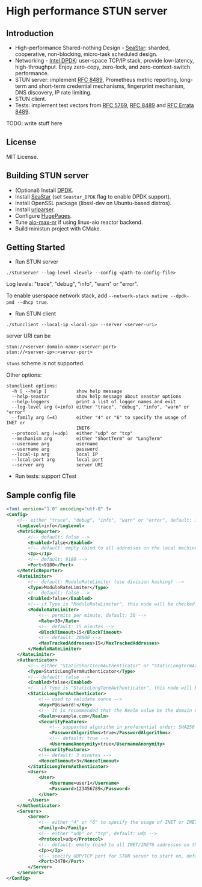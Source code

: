# High performance STUN server

## Introduction

- High-performance Shared-nothing Design - [SeaStar](http://seastar.io/): sharded, cooperative, non-blocking, micro-task scheduled design.
- Networking - [Intel DPDK](https://www.dpdk.org/): user-space TCP/IP stack, provide low-latency, high-throughput. Enjoy zero-copy, zero-lock, and zero-context-switch performance.
- STUN server: implement [RFC 8489](https://datatracker.ietf.org/doc/html/rfc8489), Prometheus metric reporting, long-term and short-term credential mechanisms, fingerprint mechanism, DNS discovery, IP rate limiting.
- STUN client.
- Tests: implement test vectors from [RFC 5769](https://datatracker.ietf.org/doc/html/rfc5769), [RFC 8489](https://datatracker.ietf.org/doc/html/rfc8489#appendix-B) and [RFC Errata 8489](https://www.rfc-editor.org/errata/rfc8489).

TODO: write stuff here

## License

MIT License.

## Building STUN server

- (Optional) Install [DPDK](https://doc.dpdk.org/guides/linux_gsg/build_dpdk.html).
- Install [SeaStar](https://github.com/scylladb/seastar#building-seastar) (set `Seastar_DPDK` flag to enable DPDK support).
- Install OpenSSL package (libssl-dev on Ubuntu-based distros).
- Install [uriparser](https://uriparser.github.io/).
- Configure [HugePages](http://doc.dpdk.org/spp/setup/getting_started.html).
- Tune [aio-max-nr](https://www.kernel.org/doc/Documentation/sysctl/fs.txt) if using linux-aio reactor backend.
- Build ministun project with CMake.

## Getting Started

- Run STUN server

```
./stunserver --log-level <level> --config <path-to-config-file>
```

Log levels: "trace", "debug", "info", "warn" or "error".

To enable userspace network stack, add `--network-stack native --dpdk-pmd --dhcp true`.

- Run STUN client

```
./stunclient --local-ip <local-ip> --server <server-uri>
```

server URI can be

    stun://<server-domain-name>:<server-port>
    stun://<server-ip>:<server-port>

`stuns` scheme is not supported.

Other options:

```
stunclient options:
  -h [ --help ]           show help message
  --help-seastar          show help message about seastar options
  --help-loggers          print a list of logger names and exit
  --log-level arg (=info) either "trace", "debug", "info", "warn" or "error"
  --family arg (=4)       either "4" or "6" to specify the usage of INET or 
                          INET6
  --protocol arg (=udp)   either "udp" or "tcp"
  --mechanism arg         either "ShortTerm" or "LongTerm"
  --username arg          username
  --username arg          password
  --local-ip arg          local IP
  --local-port arg        local port
  --server arg            server URI
```

- Run tests: support CTest

## Sample config file

```xml
<?xml version="1.0" encoding="utf-8" ?>
<Config>
    <!-- either "trace", "debug", "info", "warn" or "error", default: info -->
    <LogLevel>info</LogLevel>
    <MetricReporter>
        <!-- default: false -->
        <Enabled>false</Enabled>
        <!-- default: empty (bind to all addresses on the local machine) -->
        <Ip></Ip>
        <!-- default: 9180 -->
        <Port>9180</Port>
    </MetricReporter>
    <RateLimiter>
        <!-- default: ModuloRateLimiter (use division hashing) -->
        <Type>ModuloRateLimiter</Type>
        <!-- default: false -->
        <Enabled>false</Enabled>
        <!-- if Type is "ModuloRateLimiter", this node will be checked -->
        <ModuloRateLimiter>
            <!-- permits per minute, default: 30 -->
            <Rate>30</Rate>
            <!-- default: 15 minutes -->
            <BlockTimeout>15</BlockTimeout>
            <!-- default: 20000 -->
            <MaxTrackedAddresses>15</MaxTrackedAddresses>
        </ModuloRateLimiter>
    </RateLimiter>
    <Authenticator>
        <!-- either "StaticShortTermAuthenticator" or "StaticLongTermAuthenticator", default: StaticShortTermAuthenticator -->
        <Type>StaticLongTermAuthenticator</Type>
        <!-- default: false -->
        <Enabled>false</Enabled>
        <!-- if Type is "StaticLongTermAuthenticator", this node will be checked -->
        <StaticLongTermAuthenticator>
            <!-- used to validate nonce -->
            <Key>P@ssword!</Key>
            <!-- It is recommended that the Realm value be the domain name of the provider of the STUN server -->
            <Realm>example.com</Realm>
            <SecurityFeatures>
                <!-- supported algorithm in preferential order: SHA256 -> MD5, default: true -->
                <PasswordAlgorithms>true</PasswordAlgorithms>
                <!-- default: true -->
                <UsernameAnonymity>true</UsernameAnonymity>
            </SecurityFeatures>
            <!-- default: 3 minutes -->
            <NonceTimeout>3</NonceTimeout>
        </StaticLongTermAuthenticator>
        <Users>
            <User>
                <Username>user1</Username>
                <Password>123456789</Password>
            </User>
        </Users>
    </Authenticator>
    <Servers>
        <Server>
            <!-- either "4" or "6" to specify the usage of INET or INET6, default: 4 -->
            <Family>4</Family>
            <!-- either "udp" or "tcp", default: udp -->
            <Protocol>udp</Protocol>
            <!-- default: empty (bind to all INET/INET6 addresses on the local machine) -->
            <Ip></Ip>
            <!-- specify UDP/TCP port for STUN server to start on, default: 3478 -->
            <Port>3478</Port>
        </Server>
    </Servers>
</Config>
```
